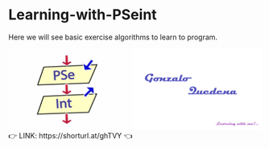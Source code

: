 # Learning-with-PSeint
Here we will see basic exercise algorithms to learn to program.

<a href="https://pseint.sourceforge.net/index.php?page=descargas.php&os=w32">
  <img src="https://raw.githubusercontent.com/GonzaloQuedena/GonzaloQuedena/main/src/pseint-banner.png">
</a>
👉 LINK: https://shorturl.at/ghTVY 👈

